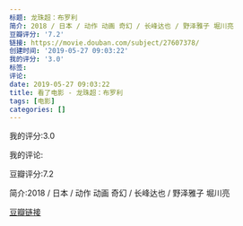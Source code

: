```yaml
---
标题: 龙珠超：布罗利
简介: 2018 / 日本 / 动作 动画 奇幻 / 长峰达也 / 野泽雅子 堀川亮
豆瓣评分: '7.2'
链接: https://movie.douban.com/subject/27607378/
创建时间: '2019-05-27 09:03:22'
我的评分: '3.0'
标签:
评论:
date: 2019-05-27 09:03:22
title: 看了电影 - 龙珠超：布罗利
tags: [电影]
categories: []
---
```


我的评分:3.0

我的评论:

豆瓣评分:7.2

简介:2018 / 日本 / 动作 动画 奇幻 / 长峰达也 / 野泽雅子 堀川亮

[豆瓣链接](https://movie.douban.com/subject/27607378/)

